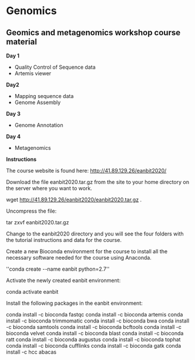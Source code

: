 # Genomics
## Geomics and metagenomics workshop course material

**Day 1**
* Quality Control of Sequence data
* Artemis viewer

**Day2**
* Mapping sequence data
* Genome Assembly

**Day 3**
* Genome Annotation

**Day 4**
* Metagenomics

**Instructions**

The course website is found here: http://41.89.129.26/eanbit2020/

Download the file eanbit2020.tar.gz from the site to your home directory on the server where you want to work.

  wget http://41.89.129.26/eanbit2020/eanbit2020.tar.gz .

Uncompress the file:

  tar zxvf eanbit2020.tar.gz

Change to the eanbit2020 directory and you will see the four folders with the tutorial instructions and data for the course.

Create a new Bioconda environment for the course to install all the necessary software needed for the course using Anaconda.

  ''conda create --name eanbit python=2.7''

Activate the newly created eanbit environment:

  conda activate eanbit

Install the following packages in the eanbit environment:

  conda install -c bioconda fastqc
  conda install -c bioconda artemis
  conda install -c bioconda trimmomatic
  conda install -c bioconda bwa
  conda install -c bioconda samtools
  conda install -c bioconda bcftools
  conda install -c bioconda velvet
  conda install -c bioconda blast
  conda install -c bioconda ratt
  conda install -c bioconda augustus
  conda install -c bioconda tophat
  conda install -c bioconda cufflinks
  conda install -c bioconda gatk
  conda install -c hcc abacas
